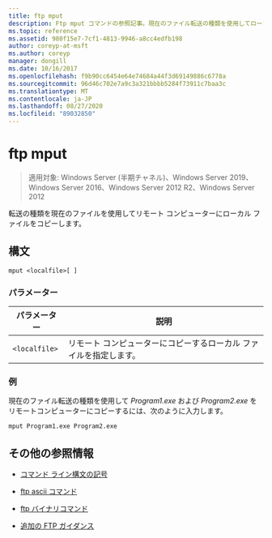 ```yaml
---
title: ftp mput
description: Ftp mput コマンドの参照記事。現在のファイル転送の種類を使用してローカルファイルをリモートコンピューターにコピーします。
ms.topic: reference
ms.assetid: 980f15e7-7cf1-4813-9946-a8cc4edfb198
author: coreyp-at-msft
ms.author: coreyp
manager: dongill
ms.date: 10/16/2017
ms.openlocfilehash: f9b90cc6454e64e74684a44f3d69149886c6778a
ms.sourcegitcommit: 96d46c702e7a9c3a321bbbb5284f73911c7baa3c
ms.translationtype: MT
ms.contentlocale: ja-JP
ms.lasthandoff: 08/27/2020
ms.locfileid: "89032850"
---
```

# <a name="ftp-mput"></a>ftp mput

> 適用対象: Windows Server (半期チャネル)、Windows Server 2019、Windows Server 2016、Windows Server 2012 R2、Windows Server 2012

転送の種類を現在のファイルを使用してリモート コンピューターにローカル ファイルをコピーします。

## <a name="syntax"></a>構文

```
mput <localfile>[ ]
```

### <a name="parameters"></a>パラメーター

| パラメーター | 説明 |
| --------- | ----------- |
| `<localfile>` | リモート コンピューターにコピーするローカル ファイルを指定します。 |

### <a name="examples"></a>例

現在のファイル転送の種類を使用して *Program1.exe* および *Program2.exe* をリモートコンピューターにコピーするには、次のように入力します。

```
mput Program1.exe Program2.exe
```

## <a name="additional-references"></a>その他の参照情報

- [コマンド ライン構文の記号](command-line-syntax-key.md)

- [ftp ascii コマンド](ftp-ascii.md)

- [ftp バイナリコマンド](ftp-binary.md)

- [追加の FTP ガイダンス](/previous-versions/orphan-topics/ws.10/cc756013(v=ws.10))
